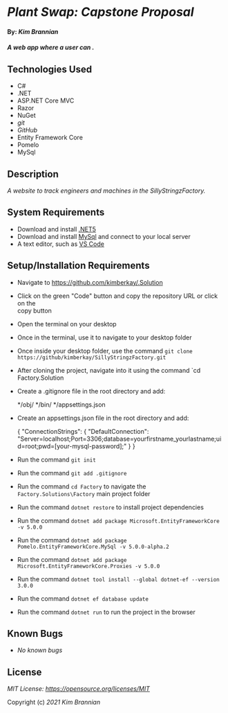 # _Plant Swap: Capstone Proposal_

#### By: _*Kim Brannian*_

#### _A web app where a user can ._

## Technologies Used
* C#
* .NET
* ASP.NET Core MVC
* Razor
* NuGet
* _git_
* _GitHub_
* Entity Framework Core
* Pomelo
* MySql


## Description
_A website to track engineers and machines in the SillyStringzFactory._

## System Requirements
* Download and install [.NET5](https://dotnet.microsoft.com/en-us/download/dotnet/5.0)
* Download and install [MySql](https://www.mysql.com/downloads/) and connect to your local server
* A text editor, such as [VS Code](https://code.visualstudio.com/)


## Setup/Installation Requirements
* Navigate to https://github.com/kimberkay/.Solution
* Click on the green "Code" button and copy the repository URL or click on the   
  copy button
* Open the terminal on your desktop
* Once in the terminal, use it to navigate to your desktop folder
* Once inside your desktop folder, use the command `git clone https://github/kimberkay/SillyStringzFactory.git`
* After cloning the project, navigate into it using the command `cd Factory.Solution
* Create a .gitignore file in the root directory and add: 
  
  */obj/
  */bin/
  */appsettings.json

* Create an appsettings.json file in the root directory and add:

  {
  "ConnectionStrings": {
      "DefaultConnection": "Server=localhost;Port=3306;database=yourfirstname_yourlastname;uid=root;pwd=[your-mysql-password];"
    }
  }

* Run the command `git init`
* Run the command `git add .gitignore`
* Run the command `cd Factory` to navigate the `Factory.Solutions\Factory` main project folder  
* Run the command `dotnet restore` to install project dependencies
* Run the command `dotnet add package Microsoft.EntityFrameworkCore -v 5.0.0`
* Run the command `dotnet add package Pomelo.EntityFrameworkCore.MySql -v 5.0.0-alpha.2`
* Run the command `dotnet add package Microsoft.EntityFrameworkCore.Proxies -v 5.0.0`
* Run the command `dotnet tool install --global dotnet-ef --version 3.0.0`
* Run the command `dotnet ef database update`
* Run the command `dotnet run` to run the project in the browser

## Known Bugs
* _No known bugs_

## License
_MIT License: https://opensource.org/licenses/MIT_

Copyright (c) _2021_ _Kim Brannian_
